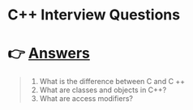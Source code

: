 # C++ Interview Questions
# 👉 [Answers](https://github.com/Chittu13/CPP_Q-A/blob/main/Answers.md)
> 1. What is the difference between C and C ++
> 2. What are classes and objects in C++?
>  3. What are access modifiers?